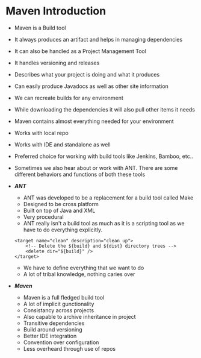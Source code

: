# Maven Introduction

- Maven is a Build tool
- It always produces an artifact and helps in managing dependencies
- It can also be handled as a Project Management Tool
- It handles versioning and releases
- Describes what your project is doing and what it produces
- Can easily produce Javadocs as well as other site information
- We can recreate builds for any environment
- While downloading the dependencies it will also pull other items it needs
- Maven contains almost everything needed for your environment
- Works with local repo
- Works with IDE and standalone as well
- Preferred choice for working with build tools like Jenkins, Bamboo, etc..
- Sometimes we also hear about or work with ANT. There are some different behaviors and functions of both these tools

- ***ANT***
	- ANT was developed to be a replacement for a build tool called Make
	- Designed to be cross platform
	- Built on top of Java and XML
	- Very procedural
	- ANT really isn't a build tool as much as it is a scripting tool as we have to do everything explicitly.

	```
	<target name="clean" description="clean up">
		<!-- Delete the ${build} and ${dist} directory trees -->
		<delete dir="${build}" />
	</target>
	```
	
	- We have to define everything that we want to do
	- A lot of tribal knowledge, nothing caries over
- ***Maven***
	- Maven is a full fledged build tool
	- A lot of implicit gunctionality
	- Consistancy across projects
	- Also capable to archive inheritance in project
	- Transitive dependencies
	- Build around versioning
	- Better IDE integration
	- Convention over configuration
	- Less overheard through use of repos

